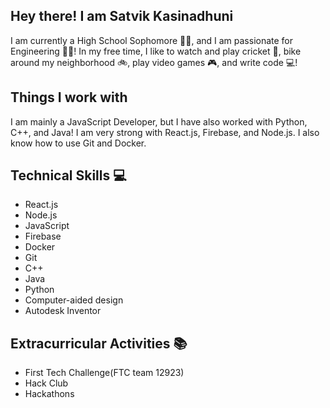 ## Hey there! I am Satvik Kasinadhuni 
I am currently a High School Sophomore 👨‍🎓, and I am passionate for Engineering 🧑‍🔧! In my free time, I like to watch and play cricket 🏏, bike around my neighborhood 🚲, play video games 🎮, and write code 💻!


## Things I work with 
I am mainly a JavaScript Developer, but I have also worked with Python, C++, and Java! I am very strong with React.js, Firebase, and Node.js. I also know how to use Git and Docker.



## Technical Skills 💻
- React.js
- Node.js
- JavaScript
- Firebase
- Docker 
- Git
- C++
- Java
- Python
- Computer-aided design 
- Autodesk Inventor


## Extracurricular Activities 📚
- First Tech Challenge(FTC team 12923) 
- Hack Club 
- Hackathons 




<!--
**KasinadhuniProgrammer/KasinadhuniProgrammer** is a ✨ _special_ ✨ repository because its `README.md` (this file) appears on your GitHub profile.

